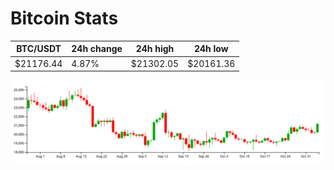 # Bitcoin Stats

BTC/USDT|24h change|24h high|24h low|
|---|---|---|---|
|$21176.44|4.87%|$21302.05|$20161.36|

<img src="./chart.svg">
